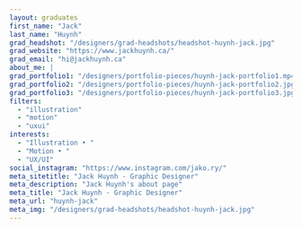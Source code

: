 ```yaml
---
layout: graduates
first_name: "Jack"
last_name: "Huynh"
grad_headshot: "/designers/grad-headshots/headshot-huynh-jack.jpg"
grad_website: "https://www.jackhuynh.ca/"
grad_email: "hi@jackhuynh.ca"
about_me: |
grad_portfolio1: "/designers/portfolio-pieces/huynh-jack-portfolio1.mp4"
grad_portfolio2: "/designers/portfolio-pieces/huynh-jack-portfolio2.jpg"
grad_portfolio3: "/designers/portfolio-pieces/huynh-jack-portfolio3.jpg"
filters:
  - "illustration"
  - "motion"
  - "uxui"
interests:
  - "Illustration • "
  - "Motion • "
  - "UX/UI"
social_instagram: "https://www.instagram.com/jako.ry/"
meta_sitetitle: "Jack Huynh · Graphic Designer"
meta_description: "Jack Huynh's about page"
meta_title: "Jack Huynh · Graphic Designer"
meta_url: "huynh-jack"
meta_img: "/designers/grad-headshots/headshot-huynh-jack.jpg"
---
```

